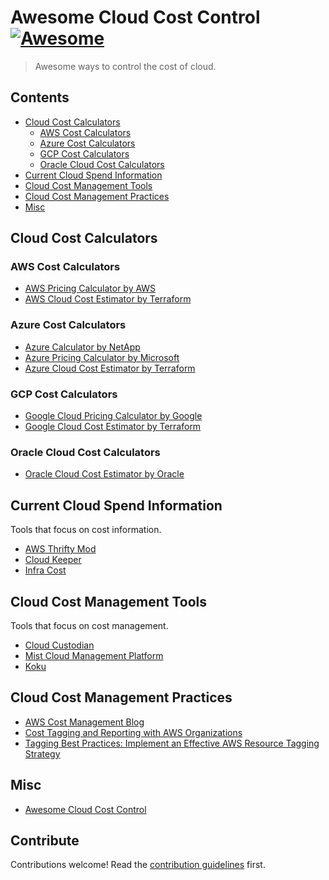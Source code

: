 # Awesome Cloud Cost Control [![Awesome](https://awesome.re/badge.svg)](https://awesome.re)

> Awesome ways to control the cost of cloud.


## Contents

- [Cloud Cost Calculators](#cloud-cost-calculators)
  - [AWS Cost Calculators](#aws-cost-calculators)
  - [Azure Cost Calculators](#azure-cost-calculators)
  - [GCP Cost Calculators](#gcp-cost-calculators)
  - [Oracle Cloud Cost Calculators](#oracle-cloud-cost-calculators)
- [Current Cloud Spend Information](#current-cloud-spend-information)
- [Cloud Cost Management Tools](#cloud-cost-management-tools)
- [Cloud Cost Management Practices](#cloud-cost-management-practices)
- [Misc](#misc)


## Cloud Cost Calculators

### AWS Cost Calculators
- [AWS Pricing Calculator by AWS](https://calculator.aws/)
- [AWS Cloud Cost Estimator by Terraform](https://www.terraform.io/docs/cloud/cost-estimation/aws.html)

### Azure Cost Calculators
- [Azure Calculator by NetApp](https://cloud.netapp.com/azure-calculator)
- [Azure Pricing Calculator by Microsoft](https://azure.microsoft.com/en-us/pricing/calculator/)
- [Azure Cloud Cost Estimator by Terraform](https://www.terraform.io/docs/cloud/cost-estimation/azure.html)

### GCP Cost Calculators
- [Google Cloud Pricing Calculator by Google](https://cloud.google.com/products/calculator/)
- [Google Cloud Cost Estimator by Terraform](https://www.terraform.io/docs/cloud/cost-estimation/gcp.html)

### Oracle Cloud Cost Calculators
- [Oracle Cloud Cost Estimator by Oracle](https://www.oracle.com/cloud/cost-estimator.html)

## Current Cloud Spend Information 

Tools that focus on cost information.

- [AWS Thrifty Mod](https://github.com/turbot/steampipe-mod-aws-thrifty)
- [Cloud Keeper](https://github.com/someengineering/cloudkeeper)
- [Infra Cost](https://github.com/infracost/infracost)


## Cloud Cost Management Tools

Tools that focus on cost management.

- [Cloud Custodian](https://github.com/cloud-custodian/cloud-custodian)
- [Mist Cloud Management Platform](https://github.com/mistio/mist-ce)
- [Koku](https://github.com/project-koku/koku)


## Cloud Cost Management Practices

- [AWS Cost Management Blog](https://aws.amazon.com/blogs/aws-cost-management/)
- [Cost Tagging and Reporting with AWS Organizations](https://aws.amazon.com/blogs/aws-cost-management/cost-tagging-and-reporting-with-aws-organizations/)
- [Tagging Best Practices: Implement an Effective AWS Resource Tagging Strategy](https://docs.aws.amazon.com/whitepapers/latest/tagging-best-practices/welcome.html)

## Misc

- [Awesome Cloud Cost Control](https://github.com/Funkmyster/awesome-cloud-cost-control.git)



## Contribute

Contributions welcome! Read the [contribution guidelines](contributing.md) first.
